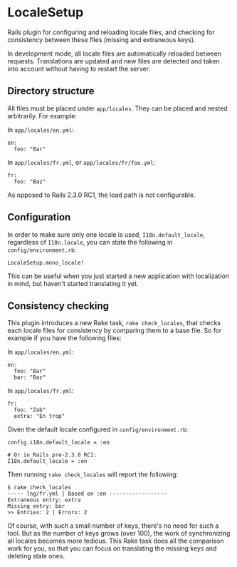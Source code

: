 # LocaleSetup

Rails plugin for configuring and reloading locale files, and checking for consistency between these files (missing and extraneous keys).

In development mode, all locale files are automatically reloaded between requests. Translations are updated and new files are detected and taken into account without having to restart the server.

## Directory structure

All files must be placed under `app/locales`. They can be placed and nested arbitrarily. For example:

In `app/locales/en.yml`:

    en:
      foo: "Bar"

In `app/locales/fr.yml`, or `app/locales/fr/foo.yml`:

    fr:
      foo: "Baz"

As opposed to Rails 2.3.0 RC1, the load path is not configurable.

## Configuration

In order to make sure only one locale is used, `I18n.default_locale`, regardless of `I18n.locale`, you can state the following in `config/environment.rb`:

    LocaleSetup.mono_locale!

This can be useful when you just started a new application with localization in mind, but haven't started translating it yet.

## Consistency checking

This plugin introduces a new Rake task, `rake check_locales`, that checks each locale files for consistency by comparing them to a base file. So for example if you have the following files:

In `app/locales/en.yml`:

    en:
      foo: "Bar"
      bar: "Baz"

In `app/locales/fr.yml`:

    fr:
      foo: "Zab"
      extra: "En trop"

Given the default locale configured in `config/environment.rb`:

    config.i18n.default_locale = :en
    
    # Or in Rails pre-2.3.0 RC1:
    I18n.default_locale = :en

Then running `rake check_locales` will report the following:

    $ rake check_locales
    ----- lng/fr.yml | Based on :en ------------------
    Extraneous entry: extra
    Missing entry: bar
    >> Entries: 2 | Errors: 2

Of course, with such a small number of keys, there's no need for such a tool. But as the number of keys grows (over 100), the work of synchronizing all locales becomes more tedious. This Rake task does all the comparison work for you, so that you can focus on translating the missing keys and deleting stale ones.
